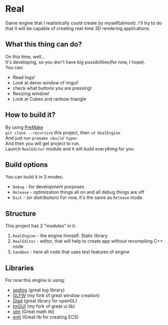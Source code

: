 # Real
Game engine that I realistically could create by myself(almost). I'll try to do that it will be capable of creating real-time 3D rendering applications.

## What this thing can do?
On this time, well...  
It's developing, so you don't have big possibilities(for now, I hope).  
You can: 
+ Read logs!
+ Look at demo window of imgui!
+ check what buttons you are pressing!
+ Resizing window!
+ Look at Cubes and ranbow triangle

## How to build it?
By using [PreMake](https://github.com/premake/premake-core)  
`git clone --recursive` this project, then `cd RealEngine`  
And just run `premake <build type>`  
And then you will get project to run.  
Launch `RealEditor` module and it will build everything for you

## Build options
You can build it in 3 modes:
+ `Debug` - for development purposes
+ `Release` - optimization things all on and all debug things are off
+ `Dist` - (or distribution) For now, it's the same as `Release` mode

## Structure
This project has 2 "modules" in it.  
1) `RealEngine` - the engine himself. Static library
2) `RealEditor` - editor, that will help to create app without recompiling C++ code
3) `Sandbox` - here all code that uses test features of engine

## Libraries
For now this engine is using:
+ [spdlog](https://github.com/gabime/spdlog) (great log library)
+ [GLFW](https://github.com/Zelourses/glfw) (my fork of great window creation)
+ [Glad](https://glad.dav1d.de/) (great library for openGL)
+ [ImGUI](https://github.com/Zelourses/imgui) (my fork of great ui lib)
+ [glm](https://github.com/g-truc/glm) (Great math lib)
+ [entt](https://github.com/skypjack/entt/) (Great lib for creating ECS)
